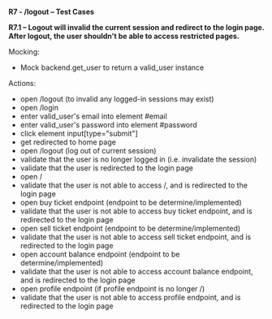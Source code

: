 **R7 - /logout – Test Cases**

**R7.1 – Logout will invalid the current session and redirect to the login page. After logout, the user shouldn&#39;t be able to access restricted pages.**

Mocking:

- Mock backend.get\_user to return a valid\_user instance

Actions:

- open /logout (to invalid any logged-in sessions may exist)
- open /login
- enter valid\_user&#39;s email into element #email
- enter valid\_user&#39;s password into element #password
- click element input[type=&quot;submit&quot;]
- get redirected to home page
- open /logout (log out of current session)
- validate that the user is no longer logged in (i.e. invalidate the session)
- validate that the user is redirected to the login page
- open /
- validate that the user is not able to access /, and is redirected to the login page
- open buy ticket endpoint (endpoint to be determine/implemented)
- validate that the user is not able to access buy ticket endpoint, and is redirected to the login page
- open sell ticket endpoint (endpoint to be determine/implemented)
- validate that the user is not able to access sell ticket endpoint, and is redirected to the login page
- open account balance endpoint (endpoint to be determine/implemented)
- validate that the user is not able to access account balance endpoint, and is redirected to the login page
- open profile endpoint (if profile endpoint is no longer /)
- validate that the user is not able to access profile endpoint, and is redirected to the login page
